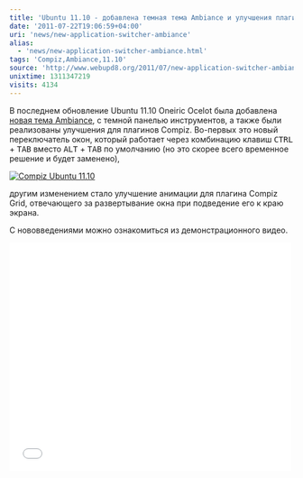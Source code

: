 ```yaml
---
title: 'Ubuntu 11.10 - добавлена темная тема Ambiance и улучшения плагина переключения окон'
date: '2011-07-22T19:06:59+04:00'
uri: 'news/new-application-switcher-ambiance'
alias: 
  - 'news/new-application-switcher-ambiance.html'
tags: 'Compiz,Ambiance,11.10'
source: 'http://www.webupd8.org/2011/07/new-application-switcher-ambiance-with.html'
unixtime: 1311347219
visits: 4134
---
```

В последнем обновление Ubuntu 11.10 Oneiric Ocelot была добавлена [новая тема Ambiance](news/ambiance-to-get-dark-toolbar), с темной панелью инструментов, а также были реализованы улучшения для плагинов Compiz. Во-первых это новый переключатель окон, который работает через комбинацию клавиш <kbd>CTRL</kbd> + <kbd>TAB</kbd> вместо <kbd>ALT</kbd> + <kbd>TAB</kbd> по умолчанию (но это скорее всего временное решение и будет заменено),

[![Compiz Ubuntu 11.10](img/2011/07/22/19-00/ubuntu1110-switcher-5963815713-o.jpg)](img/2011/07/22/19-00/ubuntu1110-switcher-5963815713-o.jpg)

другим изменением стало улучшение анимации для плагина Compiz Grid, отвечающего за развертывание окна при подведение его к краю экрана.

С нововведениями можно ознакомиться из демонстрационного видео.

<iframe width="500" height="405" src="//www.youtube.com/embed/COsG-2z48Dg" frameborder="0" allowfullscreen=""></iframe>
